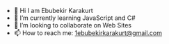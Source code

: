 


- 👋 Hi I am Ebubekir Karakurt
- 🌱 I’m currently learning JavaScript and C# 
- 👯 I’m looking to collaborate on Web Sites
- 📫 How to reach me: 1ebubekirkarakurt@gmail.com
